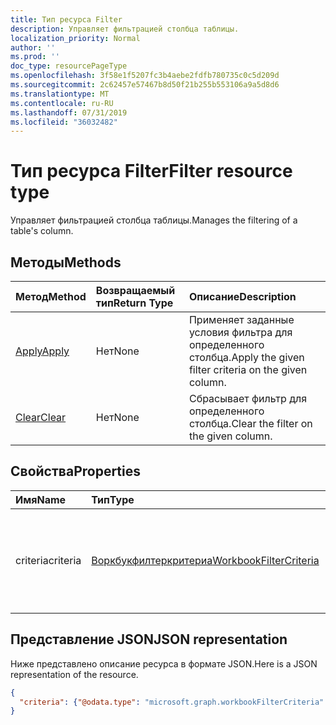 ```yaml
---
title: Тип ресурса Filter
description: Управляет фильтрацией столбца таблицы.
localization_priority: Normal
author: ''
ms.prod: ''
doc_type: resourcePageType
ms.openlocfilehash: 3f58e1f5207fc3b4aebe2fdfb780735c0c5d209d
ms.sourcegitcommit: 2c62457e57467b8d50f21b255b553106a9a5d8d6
ms.translationtype: MT
ms.contentlocale: ru-RU
ms.lasthandoff: 07/31/2019
ms.locfileid: "36032482"
---
```

# <a name="filter-resource-type"></a><span data-ttu-id="b8000-103">Тип ресурса Filter</span><span class="sxs-lookup"><span data-stu-id="b8000-103">Filter resource type</span></span>

<span data-ttu-id="b8000-104">Управляет фильтрацией столбца таблицы.</span><span class="sxs-lookup"><span data-stu-id="b8000-104">Manages the filtering of a table's column.</span></span>


## <a name="methods"></a><span data-ttu-id="b8000-105">Методы</span><span class="sxs-lookup"><span data-stu-id="b8000-105">Methods</span></span>

| <span data-ttu-id="b8000-106">Метод</span><span class="sxs-lookup"><span data-stu-id="b8000-106">Method</span></span>           | <span data-ttu-id="b8000-107">Возвращаемый тип</span><span class="sxs-lookup"><span data-stu-id="b8000-107">Return Type</span></span>    |<span data-ttu-id="b8000-108">Описание</span><span class="sxs-lookup"><span data-stu-id="b8000-108">Description</span></span>|
|:---------------|:--------|:----------|
|[<span data-ttu-id="b8000-109">Apply</span><span class="sxs-lookup"><span data-stu-id="b8000-109">Apply</span></span>](../api/filter-apply.md)|<span data-ttu-id="b8000-110">Нет</span><span class="sxs-lookup"><span data-stu-id="b8000-110">None</span></span>|<span data-ttu-id="b8000-111">Применяет заданные условия фильтра для определенного столбца.</span><span class="sxs-lookup"><span data-stu-id="b8000-111">Apply the given filter criteria on the given column.</span></span>|
|[<span data-ttu-id="b8000-112">Clear</span><span class="sxs-lookup"><span data-stu-id="b8000-112">Clear</span></span>](../api/filter-clear.md)|<span data-ttu-id="b8000-113">Нет</span><span class="sxs-lookup"><span data-stu-id="b8000-113">None</span></span>|<span data-ttu-id="b8000-114">Сбрасывает фильтр для определенного столбца.</span><span class="sxs-lookup"><span data-stu-id="b8000-114">Clear the filter on the given column.</span></span>|

## <a name="properties"></a><span data-ttu-id="b8000-115">Свойства</span><span class="sxs-lookup"><span data-stu-id="b8000-115">Properties</span></span>

| <span data-ttu-id="b8000-116">Имя</span><span class="sxs-lookup"><span data-stu-id="b8000-116">Name</span></span> | <span data-ttu-id="b8000-117">Тип</span><span class="sxs-lookup"><span data-stu-id="b8000-117">Type</span></span>   |<span data-ttu-id="b8000-118">Описание</span><span class="sxs-lookup"><span data-stu-id="b8000-118">Description</span></span>|
|:---------------|:--------|:----------|
|<span data-ttu-id="b8000-119">criteria</span><span class="sxs-lookup"><span data-stu-id="b8000-119">criteria</span></span>|[<span data-ttu-id="b8000-120">Воркбукфилтеркритериа</span><span class="sxs-lookup"><span data-stu-id="b8000-120">WorkbookFilterCriteria</span></span>](filtercriteria.md)|<span data-ttu-id="b8000-121">Текущий фильтр, заданный для определенного столбца.</span><span class="sxs-lookup"><span data-stu-id="b8000-121">The currently applied filter on the given column.</span></span> <span data-ttu-id="b8000-122">Только для чтения.</span><span class="sxs-lookup"><span data-stu-id="b8000-122">Read-only.</span></span>|

## <a name="json-representation"></a><span data-ttu-id="b8000-123">Представление JSON</span><span class="sxs-lookup"><span data-stu-id="b8000-123">JSON representation</span></span>

<span data-ttu-id="b8000-124">Ниже представлено описание ресурса в формате JSON.</span><span class="sxs-lookup"><span data-stu-id="b8000-124">Here is a JSON representation of the resource.</span></span>

<!-- {
  "blockType": "resource",
  "baseType": "microsoft.graph.entity",
  "optionalProperties": [

  ],
  "@odata.type": "microsoft.graph.workbookFilter"
}-->

```json
{
  "criteria": {"@odata.type": "microsoft.graph.workbookFilterCriteria" }
}
```

<!-- uuid: 8fcb5dbc-d5aa-4681-8e31-b001d5168d79
2015-10-25 14:57:30 UTC -->
<!-- {
  "type": "#page.annotation",
  "description": "Filter resource",
  "keywords": "",
  "section": "documentation",
  "tocPath": ""
}-->
